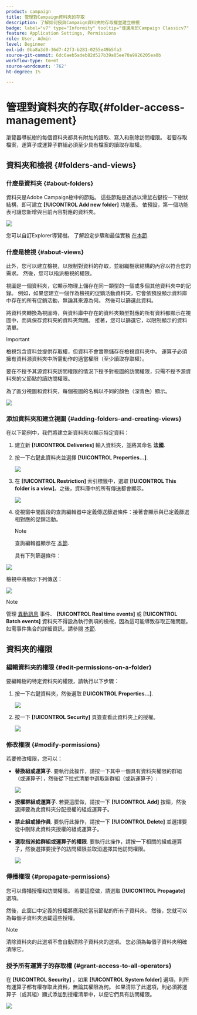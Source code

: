 ```yaml
---
product: campaign
title: 管理對Campaign資料夾的存取
description: 了解如何授與Campaign資料夾的存取權並建立檢視
badge: label="v7" type="Informity" tooltip="僅適用於Campaign Classicv7"
feature: Application Settings, Permissions
role: User, Admin
level: Beginner
exl-id: 0ba8a3d0-36d7-42f3-b281-0255e49b5fa3
source-git-commit: 6dc6aeb5adeb82d527b39a05ee70a9926205ea0b
workflow-type: tm+mt
source-wordcount: '762'
ht-degree: 1%

---
```


# 管理對資料夾的存取{#folder-access-management}



瀏覽器導航樹的每個資料夾都具有附加的讀取、寫入和刪除訪問權限。 若要存取檔案，運算子或運算子群組必須至少具有檔案的讀取存取權。

## 資料夾和檢視 {#folders-and-views}

### 什麼是資料夾 {#about-folders}

資料夾是Adobe Campaign樹中的節點。 這些節點是透過以滑鼠右鍵按一下樹狀結構，即可建立 **[!UICONTROL Add new folder]** 功能表。 依預設，第一個功能表可讓您新增與目前內容對應的資料夾。

![](assets/s_ncs_user_add_folder_in_tree.png)

您可以自訂Explorer導覽樹。 了解設定步驟和最佳實務 [在本節](adobe-campaign-workspace.md).

### 什麼是檢視 {#about-views}

此外，您可以建立檢視，以限制對資料的存取，並組織樹狀結構的內容以符合您的需求。 然後，您可以指派檢視的權限。

視圖是一個資料夾，它顯示物理上儲存在同一類型的一個或多個其他資料夾中的記錄。 例如，如果您建立一個作為檢視的促銷活動資料夾，它會依預設顯示資料庫中存在的所有促銷活動，無論其來源為何。 然後可以篩選此資料。

將資料夾轉換為視圖時，與資料庫中存在的資料夾類型對應的所有資料都顯示在視圖中，而與保存資料夾的資料夾無關。 接著，您可以篩選它，以限制顯示的資料清單。

>[!IMPORTANT]
>
>檢視包含資料並提供存取權，但資料不會實際儲存在檢視資料夾中。 運算子必須擁有資料源資料夾中所需動作的適當權限（至少讀取存取權）。
>
>要在不授予其源資料夾訪問權限的情況下授予對視圖的訪問權限，只需不授予源資料夾的父節點的讀訪問權限。

為了區分視圖和資料夾，每個視圖的名稱以不同的顏色（深青色）顯示。

![](assets/s_ncs_user_view_name_color.png)

### 添加資料夾和建立視圖 {#adding-folders-and-creating-views}

在以下範例中，我們將建立新資料夾以顯示特定資料：

1. 建立新 **[!UICONTROL Deliveries]** 輸入資料夾，並將其命名 **法國**.
1. 按一下右鍵此資料夾並選擇 **[!UICONTROL Properties...]**.

   ![](assets/s_ncs_user_add_folder_exple.png)

1. 在 **[!UICONTROL Restriction]** 索引標籤中，選取 **[!UICONTROL This folder is a view]**。之後，資料庫中的所有傳送都會顯示。

   ![](assets/s_ncs_user_add_folder_exple01.png)

1. 從視窗中間區段的查詢編輯器中定義傳送篩選條件：接著會顯示與已定義篩選相對應的促銷活動。

   >[!NOTE]
   >
   >查詢編輯器顯示在 [本節](../../platform/using/about-queries-in-campaign.md).

   具有下列篩選條件：

![](assets/s_ncs_user_add_folder_exple00.png)

檢視中將顯示下列傳送：

![](assets/s_ncs_user_add_folder_exple02.png)

>[!NOTE]
>
>管理 [異動訊息](../../message-center/using/about-transactional-messaging.md) 事件、 **[!UICONTROL Real time events]** 或 **[!UICONTROL Batch events]** 資料夾不得設為執行例項的檢視，因為這可能導致存取正確問題。 如需事件集合的詳細資訊，請參閱 [本節](../../message-center/using/about-event-processing.md#event-collection).

## 資料夾的權限

### 編輯資料夾的權限 {#edit-permissions-on-a-folder}

要編輯樹的特定資料夾的權限，請執行以下步驟：

1. 按一下右鍵資料夾，然後選取 **[!UICONTROL Properties...]**.

   ![](assets/s_ncs_user_folder_properties.png)

1. 按一下 **[!UICONTROL Security]** 頁簽查看此資料夾上的授權。

   ![](assets/s_ncs_user_folder_properties_security.png)

### 修改權限 {#modify-permissions}

若要修改權限，您可以：

* **替換組或運算子**. 要執行此操作，請按一下其中一個具有資料夾權限的群組（或運算子），然後從下拉式清單中選取新群組（或新運算子）:

   ![](assets/s_ncs_user_folder_properties_security02.png)

* **授權群組或運算子**. 若要這麼做，請按一下 **[!UICONTROL Add]** 按鈕，然後選擇要為此資料夾分配授權的組或運算子。
* **禁止組或操作員**. 要執行此操作，請按一下 **[!UICONTROL Delete]** 並選擇要從中刪除此資料夾授權的組或運算子。
* **選取指派給群組或運算子的權限**. 要執行此操作，請按一下相關的組或運算子，然後選擇要授予的訪問權限並取消選擇其他訪問權限。

   ![](assets/s_ncs_user_folder_properties_security03.png)

### 傳播權限 {#propagate-permissions}

您可以傳播授權和訪問權限。 若要這麼做，請選取 **[!UICONTROL Propagate]** 選項。

然後，此窗口中定義的授權將應用於當前節點的所有子資料夾。 然後，您就可以為每個子資料夾過載這些授權。

>[!NOTE]
>
>清除資料夾的此選項不會自動清除子資料夾的選項。 您必須為每個子資料夾明確清除它。

### 授予所有運算子的存取權 {#grant-access-to-all-operators}

在 **[!UICONTROL Security]** ，如果 **[!UICONTROL System folder]** 選項，則所有運算子都有權存取此資料，無論其權限為何。 如果清除了此選項，則必須將運算子（或其組）顯式添加到授權清單中，以便它們具有訪問權限。

![](assets/s_ncs_user_folder_properties_security03b.png)
